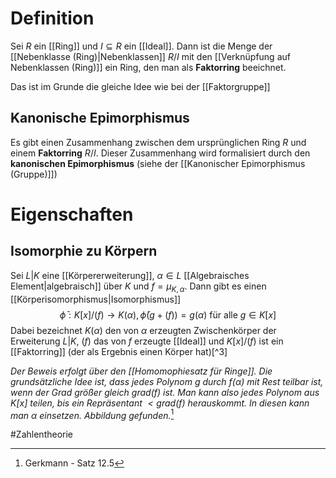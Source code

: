 # Definition
Sei $R$ ein [[Ring]] und $I \subseteq R$ ein [[Ideal]]. Dann ist die Menge der [[Nebenklasse (Ring)|Nebenklassen]] $R/I$ mit den [[Verknüpfung auf Nebenklassen (Ring)]] ein Ring, den man als **Faktorring** beeichnet.

Das ist im Grunde die gleiche Idee wie bei der [[Faktorgruppe]]

## Kanonische Epimorphismus
Es gibt einen Zusammenhang zwischen dem ursprünglichen Ring $R$ und einem **Faktorring** $R/I$.
Dieser Zusammenhang wird formalisiert durch den **kanonischen Epimorphismus** (siehe der [[Kanonischer Epimorphismus (Gruppe)]]) 


# Eigenschaften
## Isomorphie zu Körpern
Sei $L|K$ eine [[Körpererweiterung]], $\alpha \in L$ [[Algebraisches Element|algebraisch]] über $K$ und $f = \mu_{K, \alpha}$. Dann gibt es einen [[Körperisomorphismus|Isomorphismus]]
$$\bar\phi : K[x]/(f) \to K(\alpha), \bar\phi(g + (f)) = g(\alpha) \text{ für alle } g \in K[x]$$
Dabei bezeichnet $K(\alpha)$ den von $\alpha$ erzeugten Zwischenkörper der Erweiterung $L|K$, $(f)$ das von $f$ erzeugte [[Ideal]] und $K[x]/(f)$ ist ein [[Faktorring]] (der als Ergebnis einen Körper hat)[^3]

*Der Beweis erfolgt über den [[Homomophiesatz für Ringe]]. Die grundsätzliche Idee ist, dass jedes Polynom $g$ durch $f(\alpha)$ mit Rest teilbar ist, wenn der Grad größer gleich $grad(f)$ ist. Man kann also jedes Polynom aus $K[x]$ teilen, bis ein Repräsentant $< grad(f)$ herauskommt. In diesen kann man $\alpha$ einsetzen. Abbildung gefunden.*[^4]

[^4]: Gerkmann - Satz 12.5

#Zahlentheorie 